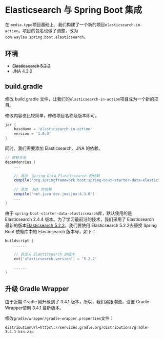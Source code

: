 # Elasticsearch 与 Spring Boot 集成

在 `media-type`项目基础上，我们构建了一个新的项目`elasticsearch-in-action`。项目的包名也做了调整，改为`com.waylau.spring.boot.elasticsearch`。

## 环境

* ~~Elasticsearch 5.2.2~~
* JNA 4.3.0


## build.gradle

修改 build.gradle 文件，让我们的`elasticsearch-in-action`项目成为一个新的项目。

修改内容也比较简单，修改项目名称及版本即可。

```groovy
jar {
	baseName = 'elasticsearch-in-action'
	version = '1.0.0'
}
```

同时，我们需要添加 Elasticsearch、JNA 的依赖。

```groovy
// 依赖关系
dependencies {
	...
 
	// 添加  Spring Data Elasticsearch 的依赖
	compile('org.springframework.boot:spring-boot-starter-data-elasticsearch')
	
	// 添加  JNA 的依赖
	compile('net.java.dev.jna:jna:4.3.0')
 	...
}
```
	
	
由于 `spring-boot-starter-data-elasticsearch`库，默认使用的是 Elasticsearch 2.4.4 版本。为了学习最前沿的技术，我们采用了 Elasticsearch 最新的版本[Elasticsearch 5.2.2](https://www.elastic.co)。我们要使用 Elasticsearch 5.2.2去替换 Spring Boot 依赖库中的 Elasticsearch 版本号，如下：


```groovy
buildscript {
	......
	
	// 自定义 Elasticsearch 的版本
	ext['elasticsearch.version'] = '5.2.2'

	......
}
```


## 升级 Gradle Wrapper

由于近期 Gradle 刚升级到了 3.4.1 版本，所以，我们紧跟潮流，设置 Gradle Wrapper使用 3.4.1 最新版本。

修改`gradle/wrapper/gradle-wrapper.properties`文件：

```
distributionUrl=https\://services.gradle.org/distributions/gradle-3.4.1-bin.zip


```